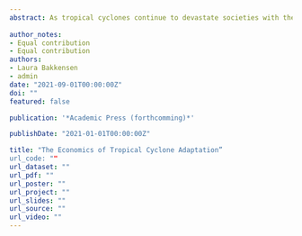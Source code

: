 ```yaml
---
abstract: As tropical cyclones continue to devastate societies with their power and destruction, adaptation remains a cornerstone of public and private mitigation decisions. This chapter reviews key themes in the economics of tropical cyclone adaptation. The chapter begins with a review of the economic theory of both private and public adaptation with focus on decision insights from both rational choice theory and behavioral economics. The chapter then surveys themes and findings the empirical literature, including behavioral insights and public versus private adaptation, and includes real world examples of adaptation measures, strategies, and programs from around the world. The chapter concludes with research frontiers and key open questions for future research. As tropical cyclone losses are expected to grow significantly in the coming century due to both climate and socioeconomic change, understanding adaptation will continue to be key to mitigating losses and building more resilient communities for years to come.
  
author_notes:
- Equal contribution
- Equal contribution
authors:
- Laura Bakkensen
- admin
date: "2021-09-01T00:00:00Z"
doi: ""
featured: false

publication: '*Academic Press (forthcomming)*'

publishDate: "2021-01-01T00:00:00Z"

title: "The Economics of Tropical Cyclone Adaptation”
url_code: ""
url_dataset: ""
url_pdf: ""
url_poster: ""
url_project: ""
url_slides: ""
url_source: ""
url_video: ""
---
```

